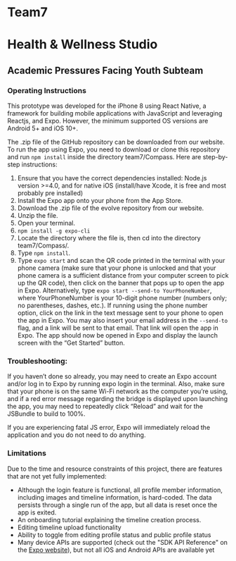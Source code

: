 # Team7
# Health & Wellness Studio
## Academic Pressures Facing Youth Subteam



### Operating Instructions
This prototype was developed for the iPhone 8 using React Native, a framework for building mobile applications with JavaScript and leveraging Reactjs, and Expo. However, the minimum supported OS versions are Android 5+ and iOS 10+.

The .zip file of the
GitHub repository can be downloaded from our website. To run the app using Expo, you need to download or clone this repository
and run `npm install` inside the directory team7/Compass. Here are step-by-step instructions:
1. Ensure that you have the correct dependencies installed: Node.js version >=4.0, and for native iOS (install/have Xcode, it is free and most probably pre installed)
1. Install the Expo app onto your phone from the App Store.
2. Download the .zip file of the evolve repository from our website.
3. Unzip the file.
4. Open your terminal.
5. `npm install -g expo-cli`
6. Locate the directory where the file is, then cd into the directory team7/Compass/.
7. Type `npm install`.
8. Type `expo start` and scan the QR code printed in the terminal with your phone camera
(make sure that your phone is unlocked and that your phone camera is a sufficient
distance from your computer screen to pick up the QR code), then click on the banner
that pops up to open the app in Expo. Alternatively, type `expo start --send-to
YourPhoneNumber`, where YourPhoneNumber is your 10-digit phone number
(numbers only; no parentheses, dashes, etc.). If running using the phone number option,
click on the link in the text message sent to your phone to open the app in Expo.
You may also insert your email address in the `--send-to` flag, and a link will be sent to that email.
That link will open the app in Expo. The app should now be opened in Expo and display the launch screen with the “Get
Started” button.
### Troubleshooting:
If you haven’t done so already, you may need to create an Expo account
and/or log in to Expo by running expo login in the terminal. Also, make sure that your phone is
on the same Wi-Fi network as the computer you’re using, and if a red error message regarding
the bridge is displayed upon launching the app, you may need to repeatedly click “Reload” and
wait for the JSBundle to build to 100%.

If you are experiencing fatal JS error, Expo will immediately reload the application and you do not need to do anything.
### Limitations
Due to the time and resource constraints of this project, there are features that are not yet fully implemented:
* Although the login feature is functional, all profile member information, including images and timeline information, is hard-coded. The data persists through a single run of
the app, but all data is reset once the app is exited.
* An onboarding tutorial explaining the timeline creation process.
* Editing timeline upload functionality
* Ability to toggle from editing profile status and public profile status
* Many device APIs are supported (check out the "SDK API Reference" on the [Expo website](https://docs.expo.io/versions/v35.0.0/introduction/why-not-expo/)), but not all iOS and Android APIs are available yet
